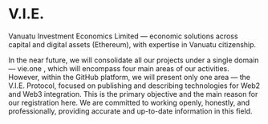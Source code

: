 # V.I.E.
Vanuatu Investment Economics Limited — economic solutions across capital and digital assets (Ethereum), with expertise in Vanuatu citizenship.

In the near future, we will consolidate all our projects under a single domain — vie.one , which will encompass four main areas of our activities. However, within the GitHub platform, we will present only one area — the V.I.E. Protocol, focused on publishing and describing technologies for Web2 and Web3 integration. This is the primary objective and the main reason for our registration here. We are committed to working openly, honestly, and professionally, providing accurate and up-to-date information in this field.
